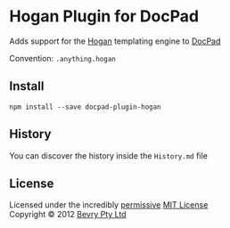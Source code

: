 # Hogan Plugin for DocPad
Adds support for the [Hogan](http://twitter.github.com/hogan.js/) templating engine to [DocPad](https://docpad.org)

Convention:  `.anything.hogan`


## Install

```
npm install --save docpad-plugin-hogan
```


## History
You can discover the history inside the `History.md` file


## License
Licensed under the incredibly [permissive](http://en.wikipedia.org/wiki/Permissive_free_software_licence) [MIT License](http://creativecommons.org/licenses/MIT/)
<br/>Copyright &copy; 2012 [Bevry Pty Ltd](http://bevry.me)
